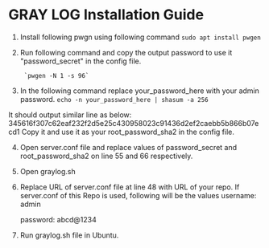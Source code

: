 
# GRAY LOG Installation Guide

1.  Install following pwgn using following command 
        `sudo apt install pwgen`

2. Run following command and copy the output password to use it "password_secret" in the config file.

        `pwgen -N 1 -s 96`

3. In the following command replace your_password_here with your admin password.
        `echo -n your_password_here | shasum -a 256`

It should output similar line as below:
    345616f307c62eaf232f2d5e25c430958023c91436d2ef2caebb5b866b07ecd1
    Copy it and use it as your root_password_sha2 in the config file.

4. Open server.conf file and replace values of password_secret and root_password_sha2 on line 55 and 66 respectively.
5. Open graylog.sh 
6. Replace URL of server.conf file at line 48 with URL of your repo. 
    If server.conf of this Repo is used, following will be the values
      username: admin
      
      password: abcd@1234
7. Run graylog.sh file in Ubuntu. 




